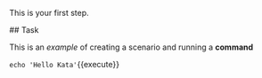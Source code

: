 This is your first step.

## Task

This is an _example_ of creating a scenario and running a **command**

`echo 'Hello Kata'`{{execute}}
